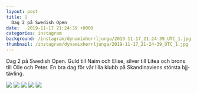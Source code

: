 ```yaml
---
layout: post
title: |
  Dag 2 på Swedish Open
date:   2019-11-17 21:24:39 +0000
categories: instagram
background: /instagram/dynamixherrljunga/2019-11-17_21-24-39_UTC_1.jpg
thumbnail: /instagram/dynamixherrljunga/2019-11-17_21-24-39_UTC_1.jpg
---
```

Dag 2 på Swedish Open. Guld till Naim och Elise, silver till Litea och brons till Olle och Peter. En bra dag för vår lilla klubb på Skandinaviens största bjj-tävling.



<img src='/www-dynamix-herrljunga/instagram/dynamixherrljunga/2019-11-17_21-24-39_UTC_1.jpg' class='img-fluid' />


<img src='/www-dynamix-herrljunga/instagram/dynamixherrljunga/2019-11-17_21-24-39_UTC_2.jpg' class='img-fluid' />


<img src='/www-dynamix-herrljunga/instagram/dynamixherrljunga/2019-11-17_21-24-39_UTC_3.jpg' class='img-fluid' />


<img src='/www-dynamix-herrljunga/instagram/dynamixherrljunga/2019-11-17_21-24-39_UTC_4.jpg' class='img-fluid' />


<img src='/www-dynamix-herrljunga/instagram/dynamixherrljunga/2019-11-17_21-24-39_UTC_5.jpg' class='img-fluid' />
